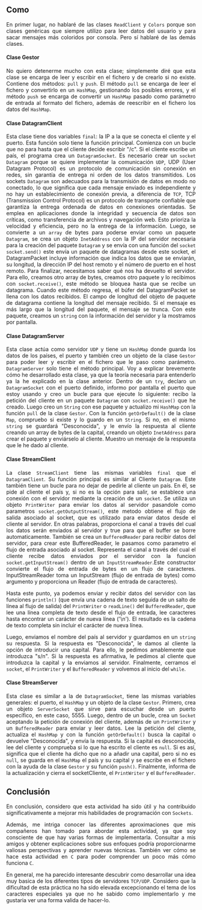 <div style="text-align: justify;">

## Como
En primer lugar, no hablaré de las clases ``ReadClient`` y ``Colors`` porque son clases genéricas que siempre utilizo para leer datos del usuario y para sacar mensajes más coloridos por consola. Pero sí hablaré de las demás clases.

#### Clase Gestor
No quiero detenerme mucho con esta clase; simplemente diré que esta clase se encarga de leer y escribir en el fichero y de crearlo si no existe. Contiene dos métodos: ``pull`` y ``push``. El método ``pull`` se encarga de leer el fichero y convertirlo en un `HashMap`, gestionando los posibles errores, y el método ``push`` se encarga de convertir un `HashMap` pasado como parámetro de entrada al formato del fichero, además de reescribir en el fichero los datos del `HashMap`.

#### Clase DatagramClient
Esta clase tiene dos variables `final`: la IP a la que se conecta el cliente y el puerto. Esta función solo tiene la función principal. Comienza con un bucle que no para hasta que el cliente decide escribir "/c". Si el cliente escribe un país, el programa crea un `DatagramSocket`. Es necesario crear un `socket` `Datagram` porque se quiere implementar la comunicación `UDP`, UDP (User Datagram Protocol) es un protocolo de comunicación sin conexión en redes, sin garantía de entrega ni orden de los datos transmitidos. Los sockets `Datagram` son adecuados para la transmisión de datos en modo no conectado, lo que significa que cada mensaje enviado es independiente y no hay un establecimiento de conexión previa, a diferencia de `TCP`, TCP (Transmission Control Protocol) es un protocolo de transporte confiable que garantiza la entrega ordenada de datos en conexiones orientadas. Se emplea en aplicaciones donde la integridad y secuencia de datos son críticas, como transferencia de archivos y navegación web. Esto prioriza la velocidad y eficiencia, pero no la entrega de la información. Luego, se convierte a un `array` de bytes para poderse enviar como un paquete `Datagram`, se crea un objeto `InetAddress` con la IP del servidor necesaria para la creación del paquete `Datagram` y se envía con una función del `socket` `socket.send()` este envía un paquete de datagramas desde este socket, el DatagramPacket incluye información que indica los datos que se enviarán, su longitud, la dirección IP del host remoto y el número de puerto en el host remoto. Para finalizar, necesitamos saber qué nos ha devuelto el servidor. Para ello, creamos otro array de bytes, creamos otro paquete y lo recibimos con `socket.receive()`, este método se bloquea hasta que se recibe un datagrama. Cuando este método regresa, el búfer del DatagramPacket se llena con los datos recibidos. El campo de longitud del objeto de paquete de datagrama contiene la longitud del mensaje recibido. Si el mensaje es más largo que la longitud del paquete, el mensaje se trunca. Con este paquete, creamos un `string` con la información del servidor y la mostramos por pantalla.
<div style="page-break-before:always"></div>

#### Clase DatagramServer
Esta clase actúa como servidor `UDP` y tiene un `HashMap` donde guarda los datos de los países, el puerto y también creo un objeto de la clase `Gestor` para poder leer y escribir en el fichero que le paso como parámetro. `DatagramServer` solo tiene el método principal. Voy a explicar brevemente cómo he desarrollado esta clase, ya que la teoría necesaria para entenderlo ya la he explicado en la clase anterior. Dentro de un `try`, declaro un `DatagramSocket` con el puerto definido, informo por pantalla el puerto que estoy usando y creo un bucle para que ejecute lo siguiente: recibo la petición del cliente en un paquete `Datagram` con `socket.receive()` que he creado. Luego creo un `String` con ese paquete y actualizo mi `HashMap` con la función `pull` de la clase `Gestor`. Con la función `getOrDefault()` de la clase `Map`, compruebo si existe y lo guardo en un `String`. Si no, en el mismo `string` se guardará "Desconocida", y le envío la respuesta al cliente creando un array de bytes de la capital, creando un objeto `InetAddress` para crear el paquete y enviárselo al cliente. Muestro un mensaje de la respuesta que le he dado al cliente.

#### Clase StreamClient
La clase `StreamClient` tiene las mismas variables `final` que el `DatagramClient`. Su función principal es similar al Cliente `Datagram`. Este también tiene un bucle para no dejar de pedirle al cliente un país. En él, se pide al cliente el país y, si no es la opción para salir, se establece una conexión con el servidor mediante la creación de un `socket`. Se utiliza un objeto ``PrintWriter`` para enviar los datos al servidor pasandole como parametros `socket.getOutputStream()`, este metodo obtiene el flujo de salida asociado al socket, que es utilizado para enviar datos desde el cliente al servidor. En otras palabras, proporciona el canal a través del cual los datos serán enviados al servidor y true para que el buffer se borre automaticamente. También  se crea un `BufferedReader` para recibir datos del servidor, para crear este BufferedReader, le pasamos como parametro el flujo de entrada asociado al socket. Representa el canal a través del cual el cliente recibe datos enviados por el servidor con la funcion `socket.getInputStream()` dentro de un `InputStreamReader`.Este constructor convierte el flujo de entrada de bytes en un flujo de caracteres. InputStreamReader toma un InputStream (flujo de entrada de bytes) como argumento y proporciona un Reader (flujo de entrada de caracteres).

Hasta este punto, ya podemos enviar y recibir datos del servidor con las funciones `println()` (que envía una cadena de texto seguida de un salto de línea al flujo de salida) del `PrintWriter` o `readLine()` del `BufferedReader`, que lee una línea completa de texto desde el flujo de entrada, lee caracteres hasta encontrar un carácter de nueva línea ('\n'). El resultado es la cadena de texto completa sin incluir el carácter de nueva línea.

Luego, enviamos el nombre del país al servidor y guardamos en un `string` su respuesta. Si la respuesta es "Desconocida", le damos al cliente la opción de introducir una capital. Para ello, le pedimos amablemente que introduzca "s/n". Si la respuesta es afirmativa, le pedimos al cliente que introduzca la capital y la enviamos al servidor. Finalmente, cerramos el `socket`, el ``PrintWriter`` y el `BufferedReader` y volvemos al inicio del `while`.
<div style="page-break-before:always"></div>

#### Clase StreamServer
Esta clase es similar a la de `DatagramSocket`, tiene las mismas variables generales: el puerto, el `HashMap` y un objeto de la clase `Gestor`. Primero, crea un objeto `ServerSocket` que sirve para escuchar desde un puerto específico, en este caso, 5555. Luego, dentro de un bucle, crea un `Socket` aceptando la petición de conexión del cliente, además de un ``PrintWriter`` y un `BufferedReader` para enviar y leer datos. Lee la petición del cliente, actualiza el `HashMap` y con la función `getOrDefault()` busca la capital o devuelve "Desconocida", y envía la respuesta. Si la capital es desconocida, lee del cliente y comprueba si lo que ha escrito el cliente es `null`. Si es así, significa que el cliente ha dicho que no a añadir una capital, pero si no es `null`, se guarda en el `HashMap` el país y su capital y se escribe en el fichero con la ayuda de la clase `Gestor` y su función `push()`. Finalmente, informa de la actualización y cierra el socketCliente, el ``PrintWriter`` y el `BufferedReader`.

## Conclusión
En conclusión, considero que esta actividad ha sido útil y ha contribuido significativamente a mejorar mis habilidades de programación con `Sockets`. 

Además, me intriga conocer las diferentes aproximaciones que mis compañeros han tomado para abordar esta actividad, ya que soy consciente de que hay varias formas de implementarla. Consultar a mis amigos y obtener explicaciones sobre sus enfoques podría proporcionarme valiosas perspectivas y aprender nuevas técnicas. También ver cómo se hace esta actividad en `C` para poder comprender un poco más cómo funciona `C`. 

En general, me ha parecido interesante descubrir como desarrollar una idea muy basica de los diferentes tipos de servidores `TCP/UDP`. Considero que la dificultad de esta práctica no ha sido elevada excepcionando el tema de los caracteres especiales ya que no he sabido como implementarlo y me gustaria ver una forma valida de hacer-lo.

</div>

